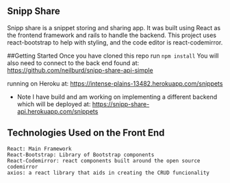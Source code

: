 ## Snipp Share
  Snipp share is a snippet storing and sharing app. It was built using React as the frontend framework and rails to handle the backend. This project uses react-bootstrap to help with styling, and the code editor is react-codemirror.

  ##Getting Started
  Once you have cloned this repo run `npm install`
  You will also need to connect to the back end found at:
    https://github.com/neilburd/snipp-share-api-simple

  running on Heroku at:
    https://intense-plains-13482.herokuapp.com/snippets

  * Note I have build and am working on implementing a different backend which will be deployed at:
    https://snipp-share-api.herokuapp.com/snippets

  ## Technologies Used on the Front End
    React: Main Framework
    React-Bootstrap: Library of Bootstrap components
    React-Codemirror: react components built around the open source codemirror
    axios: a react library that aids in creating the CRUD funcionality

  
